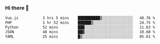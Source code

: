 ### Hi there 👋

<!--START_SECTION:waka-->

```txt
Vue.js           3 hrs 5 mins    ██████████▒░░░░░░░░░░░░░░   40.76 %
PHP              1 hr 52 mins    ██████▒░░░░░░░░░░░░░░░░░░   24.75 %
Python           52 mins         ███░░░░░░░░░░░░░░░░░░░░░░   11.63 %
JSON             48 mins         ██▓░░░░░░░░░░░░░░░░░░░░░░   10.60 %
YAML             25 mins         █▒░░░░░░░░░░░░░░░░░░░░░░░   05.61 %
```

<!--END_SECTION:waka-->

<!--
**Jonas-VanHaeken/Jonas-VanHaeken** is a ✨ _special_ ✨ repository because its `README.md` (this file) appears on your GitHub profile.

Here are some ideas to get you started:

- 🔭 I’m currently working on ...
- 🌱 I’m currently learning ...
- 👯 I’m looking to collaborate on ...
- 🤔 I’m looking for help with ...
- 💬 Ask me about ...
- 📫 How to reach me: ...
- 😄 Pronouns: ...
- ⚡ Fun fact: ...
-->
